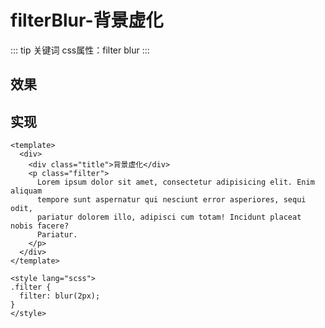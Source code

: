 
<script setup>
import filterBlur from './components/filterBlur.vue';
</script>

# filterBlur-背景虚化
::: tip 关键词
css属性：filter blur
:::

## 效果
<filterBlur />

## 实现
```vue
<template>
  <div>
    <div class="title">背景虚化</div>
    <p class="filter">
      Lorem ipsum dolor sit amet, consectetur adipisicing elit. Enim aliquam
      tempore sunt aspernatur qui nesciunt error asperiores, sequi odit,
      pariatur dolorem illo, adipisci cum totam! Incidunt placeat nobis facere?
      Pariatur.
    </p>
  </div>
</template>

<style lang="scss">
.filter {
  filter: blur(2px);
}
</style>
````




